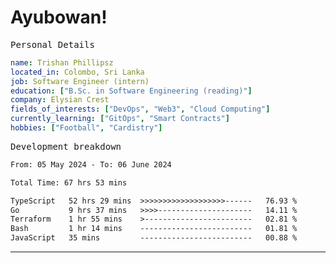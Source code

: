 # Ayubowan!

<samp>Personal Details</samp>

```yaml
name: Trishan Phillipsz
located_in: Colombo, Sri Lanka
job: Software Engineer (intern)
education: ["B.Sc. in Software Engineering (reading)"]
company: Elysian Crest
fields_of_interests: ["DevOps", "Web3", "Cloud Computing"]
currently_learning: ["GitOps", "Smart Contracts"]
hobbies: ["Football", "Cardistry"]
```

<samp>Development breakdown</samp>

<!--START_SECTION:waka-->

```txt
From: 05 May 2024 - To: 06 June 2024

Total Time: 67 hrs 53 mins

TypeScript   52 hrs 29 mins  >>>>>>>>>>>>>>>>>>>------   76.93 %
Go           9 hrs 37 mins   >>>>---------------------   14.11 %
Terraform    1 hr 55 mins    >------------------------   02.81 %
Bash         1 hr 14 mins    -------------------------   01.81 %
JavaScript   35 mins         -------------------------   00.88 %
```

<!--END_SECTION:waka-->

---
